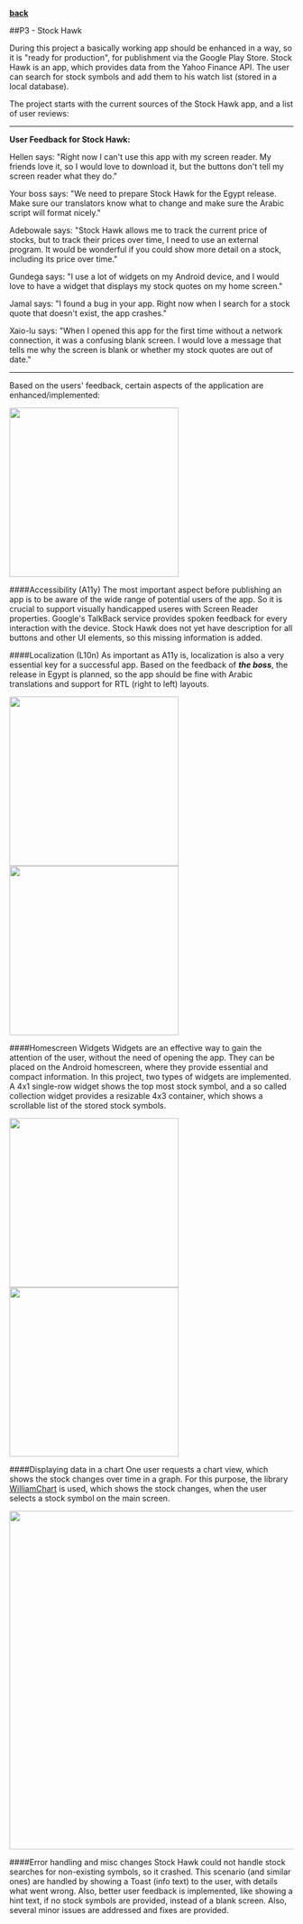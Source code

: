 **[back](README.md)**

##P3 - Stock Hawk

During this project a basically working app should be enhanced in a way, so it is "ready for production", for publishment via the Google Play Store. Stock Hawk is an app, which provides data from the Yahoo Finance API. The user can search for stock symbols and add them to his watch list (stored in a local database). 

The project starts with the current sources of the Stock Hawk app, and a list of user reviews:

---------
**User Feedback for Stock Hawk:**

Hellen says:
"Right now I can't use this app with my screen reader. My friends love it, so I would love to download it, but the buttons don't tell my screen reader what they do."

Your boss says:
"We need to prepare Stock Hawk for the Egypt release. Make sure our translators know what to change and make sure the Arabic script will format nicely."

Adebowale says:
"Stock Hawk allows me to track the current price of stocks, but to track their prices over time, I need to use an external program. It would be wonderful if you could show more detail on a stock, including its price over time."

Gundega says:
"I use a lot of widgets on my Android device, and I would love to have a widget that displays my stock quotes on my home screen."

Jamal says:
"I found a bug in your app. Right now when I search for a stock quote that doesn't exist, the app crashes."

Xaio-lu says:
"When I opened this app for the first time without a network connection, it was a confusing blank screen. I would love a message that tells me why the screen is blank or whether my stock quotes are out of date."

---------

Based on the users' feedback, certain aspects of the application are enhanced/implemented:

<img style="position: center;" src="static/screenshots/P3 - Stock Hawk - Main.png" width="300">

####Accessibility (A11y)
The most important aspect before publishing an app is to be aware of the wide range of potential users of the app. So it is crucial to support visually handicapped useres with Screen Reader properties. Google's TalkBack service provides spoken feedback for every interaction with the device. Stock Hawk does not yet have description for all buttons and other UI elements, so this missing information is added. 

####Localization (L10n)
As important as A11y is, localization is also a very essential key for a successful app. Based on the feedback of ***the boss***, the release in Egypt is planned, so the app should be fine with Arabic translations and support for RTL (right to left) layouts. 

<img style="position: center;" src="static/screenshots/P3 - Stock Hawk - RTL_1.png" width="300">
<img style="position: center;" src="static/screenshots/P3 - Stock Hawk - RTL_2.png" width="300">

####Homescreen Widgets
Widgets are an effective way to gain the attention of the user, without the need of opening the app. They can be placed on the Android homescreen, where they provide essential and compact information. In this project, two types of widgets are implemented. A 4x1 single-row widget shows the top most stock symbol, and a so called collection widget provides a resizable 4x3 container, which shows a scrollable list of the stored stock symbols. 

<img style="position: center;" src="static/screenshots/P3 - Stock Hawk - Widgets_1.png" width="300">
<img style="position: center;" src="static/screenshots/P3 - Stock Hawk - Widgets_2.png" width="300">

####Displaying data in a chart
One user requests a chart view, which shows the stock changes over time in a graph. For this purpose, the library [WilliamChart](https://github.com/diogobernardino/WilliamChart) is used, which shows the stock changes, when the user selects a stock symbol on the main screen.

<img style="position: center;" src="static/screenshots/P3 - Stock Hawk - Graph.png" width="600">

####Error handling and misc changes
Stock Hawk could not handle stock searches for non-existing symbols, so it crashed. This scenario (and similar ones) are handled by showing a Toast (info text) to the user, with details what went wrong. Also, better user feedback is implemented, like showing a hint text, if no stock symbols are provided, instead of a blank screen. Also, several minor issues are addressed and fixes are provided.
